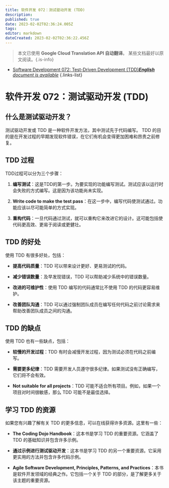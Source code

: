 ```yaml
---
title: 软件开发 072：测试驱动开发 (TDD)
description: 
published: true
date: 2023-02-02T02:36:24.005Z
tags: 
editor: markdown
dateCreated: 2023-02-02T02:36:22.456Z
---
```


> 本文已使用 **Google Cloud Translation API 自动翻译**。
某些文档最好以原文阅读。{.is-info}



- [Software Development 072: Test-Driven Development (TDD)***English** document is available*](/en/Knowledge-base/Software-Development/Learning/software-development-072-test-driven-development-tdd)
{.links-list}


# 软件开发 072：测试驱动开发 (TDD)

## 什么是测试驱动开发？
测试驱动开发或 TDD 是一种软件开发方法，其中测试先于代码编写。 TDD 的目的是在开发过程的早期发现软件错误，在它们有机会变得更加困难和昂贵之前修复。

## TDD 过程
TDD过程可以分为三个步骤：

1. **编写测试**：这是TDD的第一步。为要实现的功能编写测试。测试应该以运行时会失败的方式编写。这是因为该功能尚未实现。

2. **Write code to make the test pass**：在这一步中，编写代码使测试通过。功能应该以尽可能简单的方式实现。

3. **重构代码**：一旦代码通过测试，就可以重构它来改进它的设计。这可能包括使代码更高效、更易于阅读或更健壮。

## TDD 的好处
使用 TDD 有很多好处，包括：

- **提高代码质量**：TDD 可以带来设计更好、更易测试的代码。

- **减少错误数量**：及早发现错误，TDD 可以帮助减少系统中的错误数量。

- **改进的可维护性**：使用 TDD 编写的代码通常比不使用 TDD 的代码更容易维护。

- **改善团队沟通**：TDD 可以通过强制团队成员在编写任何代码之前讨论需求来帮助改善团队成员之间的沟通。

## TDD 的缺点
使用 TDD 也有一些缺点，包括：

- **较慢的开发过程**：TDD 有时会减慢开发过程，因为测试必须在代码之前编写。

- **需要更多纪律**：TDD 需要开发人员遵守很多纪律。如果测试没有正确编写，它们将不会有效。

- **Not suitable for all projects**：TDD 可能不适合所有项目。例如，如果一个项目对时间很敏感，那么 TDD 可能不是最佳选择。

## 学习 TDD 的资源
如果您有兴趣了解有关 TDD 的更多信息，可以在线获得许多资源。这里有一些：

- **The Coding Dojo Handbook**：这本书是学习 TDD 的重要资源。它涵盖了 TDD 的基础知识并包含许多示例。

- **通过示例进行测试驱动开发**：这本书是学习 TDD 的另一个重要资源。它采用更实用的方法并包含许多代码示例。

- **Agile Software Development, Principles, Patterns, and Practices**：本书是软件开发领域的经典之作。它包括一个关于 TDD 的部分，是了解更多关于该主题的重要资源。